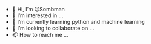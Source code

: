 - 👋 Hi, I’m @Sombman
- 👀 I’m interested in ...
- 🌱 I’m currently learning python and machine learning
- 💞️ I’m looking to collaborate on ...
- 📫 How to reach me ...

<!---
Sombman/Sombman is a ✨ special ✨ repository because its `README.md` (this file) appears on your GitHub profile.
You can click the Preview link to take a look at your changes.
--->
